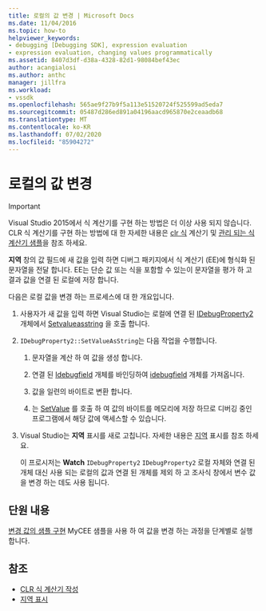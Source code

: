 ```yaml
---
title: 로컬의 값 변경 | Microsoft Docs
ms.date: 11/04/2016
ms.topic: how-to
helpviewer_keywords:
- debugging [Debugging SDK], expression evaluation
- expression evaluation, changing values programmatically
ms.assetid: 8407d3df-d38a-4328-82d1-98084bef43ec
author: acangialosi
ms.author: anthc
manager: jillfra
ms.workload:
- vssdk
ms.openlocfilehash: 565ae9f27b9f5a113e51520724f525599ad5eda7
ms.sourcegitcommit: 05487d286ed891a04196aacd965870e2ceaadb68
ms.translationtype: MT
ms.contentlocale: ko-KR
ms.lasthandoff: 07/02/2020
ms.locfileid: "85904272"
---
```

# <a name="change-the-value-of-a-local"></a>로컬의 값 변경
> [!IMPORTANT]
> Visual Studio 2015에서 식 계산기를 구현 하는 방법은 더 이상 사용 되지 않습니다. CLR 식 계산기를 구현 하는 방법에 대 한 자세한 내용은 [clr 식](https://github.com/Microsoft/ConcordExtensibilitySamples/wiki/CLR-Expression-Evaluators) 계산기 및 [관리 되는 식 계산기 샘플](https://github.com/Microsoft/ConcordExtensibilitySamples/wiki/Managed-Expression-Evaluator-Sample)을 참조 하세요.

 **지역** 창의 값 필드에 새 값을 입력 하면 디버그 패키지에서 식 계산기 (EE)에 형식화 된 문자열을 전달 합니다. EE는 단순 값 또는 식을 포함할 수 있는이 문자열을 평가 하 고 결과 값을 연결 된 로컬에 저장 합니다.

 다음은 로컬 값을 변경 하는 프로세스에 대 한 개요입니다.

1. 사용자가 새 값을 입력 하면 Visual Studio는 로컬에 연결 된 [IDebugProperty2](../../extensibility/debugger/reference/idebugproperty2.md) 개체에서 [Setvalueasstring](../../extensibility/debugger/reference/idebugproperty2-setvalueasstring.md) 을 호출 합니다.

2. `IDebugProperty2::SetValueAsString`는 다음 작업을 수행합니다.

   1. 문자열을 계산 하 여 값을 생성 합니다.

   2. 연결 된 [Idebugfield](../../extensibility/debugger/reference/idebugfield.md) 개체를 바인딩하여 [idebugfield](../../extensibility/debugger/reference/idebugobject.md) 개체를 가져옵니다.

   3. 값을 일련의 바이트로 변환 합니다.

   4. 는 [SetValue](../../extensibility/debugger/reference/idebugobject-setvalue.md) 를 호출 하 여 값의 바이트를 메모리에 저장 하므로 디버깅 중인 프로그램에서 해당 값에 액세스할 수 있습니다.

3. Visual Studio는 **지역** 표시를 새로 고칩니다. 자세한 내용은 [지역](../../extensibility/debugger/displaying-locals.md) 표시를 참조 하세요.

   이 프로시저는 **Watch** `IDebugProperty2` `IDebugProperty2` 로컬 자체와 연결 된 개체 대신 사용 되는 로컬의 값과 연결 된 개체를 제외 하 고 조사식 창에서 변수 값을 변경 하는 데도 사용 됩니다.

## <a name="in-this-section"></a>단원 내용
 [변경 값의 샘플 구현](../../extensibility/debugger/sample-implementation-of-changing-values.md) MyCEE 샘플을 사용 하 여 값을 변경 하는 과정을 단계별로 실행 합니다.

## <a name="see-also"></a>참조
- [CLR 식 계산기 작성](../../extensibility/debugger/writing-a-common-language-runtime-expression-evaluator.md)
- [지역 표시](../../extensibility/debugger/displaying-locals.md)
